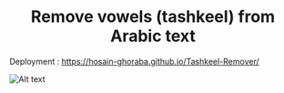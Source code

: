 <h1 style="text-align: center; font-weight: bold;">
  Remove vowels (tashkeel) from Arabic text
</h1>

Deployment : https://hosain-ghoraba.github.io/Tashkeel-Remover/

![Alt text](https://github.com/user-attachments/assets/8cd0bd2b-56b8-4f60-b4c7-8af28afb94d8)
